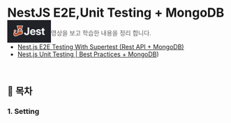 # NestJS E2E,Unit Testing + MongoDB <img src="./jest.png" align=left width="100" alt="Logo" />

> 영상을 보고 학습한 내용을 정리 합니다.

- [Nest.js E2E Testing With Supertest (Rest API + MongoDB)](https://www.youtube.com/watch?v=R2ndY_JhxWk&t=330s)
- [Nest.js Unit Testing | Best Practices + MongoDB](https://www.youtube.com/watch?v=1Vc6Xw8FMpg&t=335s))

<br/>

## 🌿 목차

### 1. Setting
